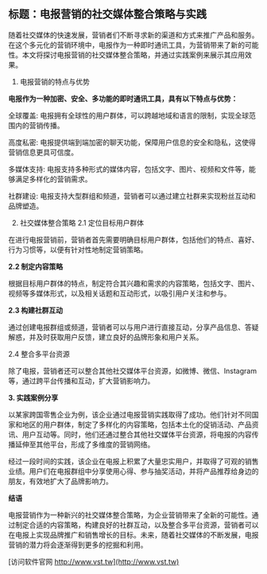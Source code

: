 ## **标题：电报营销的社交媒体整合策略与实践**

随着社交媒体的快速发展，营销者们不断寻求新的渠道和方式来推广产品和服务。在这个多元化的营销环境中，电报作为一种即时通讯工具，为营销带来了新的可能性。本文将探讨电报营销的社交媒体整合策略，并通过实践案例来展示其应用效果。

1. 电报营销的特点与优势

**电报作为一种加密、安全、多功能的即时通讯工具，具有以下特点与优势：**

全球覆盖: 电报拥有全球性的用户群体，可以跨越地域和语言的限制，实现全球范围内的营销传播。

高度私密: 电报提供端到端加密的聊天功能，保障用户信息的安全和隐私，这使得营销信息更具可信度。

多媒体支持: 电报支持多种形式的媒体内容，包括文字、图片、视频和文件等，能够满足多样化的营销需求。

社群建设: 电报支持大型群组和频道，营销者可以通过建立社群来实现粉丝互动和品牌塑造。

2. 社交媒体整合策略
2.1 定位目标用户群体

在进行电报营销前，营销者首先需要明确目标用户群体，包括他们的特点、喜好、行为习惯等，以便有针对性地制定营销策略。

**2.2 制定内容策略**

根据目标用户群体的特点，制定符合其兴趣和需求的内容策略，包括文字、图片、视频等多媒体形式，以及相关话题和互动形式，以吸引用户关注和参与。

**2.3 构建社群互动**

通过创建电报群组或频道，营销者可以与用户进行直接互动，分享产品信息、答疑解惑，并及时获取用户反馈，建立良好的品牌形象和用户关系。

2.4 整合多平台资源

除了电报，营销者还可以整合其他社交媒体平台资源，如微博、微信、Instagram等，通过跨平台传播和互动，扩大营销影响力。

**3. 实践案例分享**

以某家跨国零售企业为例，该企业通过电报营销实践取得了成功。他们针对不同国家和地区的用户群体，制定了多样化的内容策略，包括本土化的促销活动、产品资讯、用户互动等。同时，他们还通过整合其他社交媒体平台资源，将电报的内容传播延伸至其他平台，形成了多维度的营销网络。

经过一段时间的实践，该企业在电报上积累了大量忠实用户，并取得了可观的销售业绩。用户们在电报群组中分享使用心得、参与抽奖活动，并将产品推荐给身边的朋友，有效地扩大了品牌影响力。

**结语**

电报营销作为一种新兴的社交媒体整合策略，为企业营销带来了全新的可能性。通过制定合适的内容策略，构建良好的社群互动，以及整合多平台资源，营销者可以在电报上实现品牌推广和销售增长的目标。未来，随着社交媒体的不断发展，电报营销的潜力将会逐渐得到更多的挖掘和利用。


[访问软件官网 http://www.vst.tw](http://www.vst.tw)
